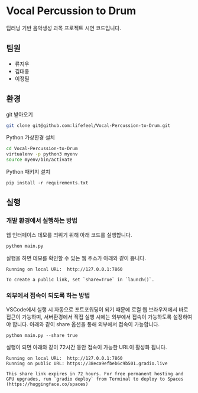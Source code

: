 # Vocal Percussion to Drum

딥러닝 기반 음악생성 과목 프로젝트 시연 코드입니다.

## 팀원

- 류지우
- 김대웅
- 이정필

## 환경

git 받아오기

```bash
git clone git@github.com:lifefeel/Vocal-Percussion-to-Drum.git
```

Python 가상환경 설치

```bash
cd Vocal-Percussion-to-Drum
virtualenv -p python3 myenv
source myenv/bin/activate
```

Python 패키지 설치

```
pip install -r requirements.txt
```

## 실행

### 개발 환경에서 실행하는 방법

웹 인터페이스 데모를 띄위기 위해 아래 코드를 실행합니다.

```bash
python main.py
```

실행을 하면 데모를 확인할 수 있는 웹 주소가 아래와 같이 뜹니다. 

```
Running on local URL:  http://127.0.0.1:7860

To create a public link, set `share=True` in `launch()`.
```

### 외부에서 접속이 되도록 하는 방법

VSCode에서 실행 시 자동으로 포트포워딩이 되기 때문에 로컬 웹 브라우저에서 바로 접근이 가능하며, 서버환경에서 직접 실행 시에는 외부에서 접속이 가능하도록 설정하여야 합니다. 아래와 같이 share 옵션을 통해 외부에서 접속이 가능합니다.

```
python main.py --share true
```

 실행이 되면 아래와 같이 72시간 동안 접속이 가능한 URL이 활성화 됩니다. 

```
Running on local URL:  http://127.0.0.1:7860
Running on public URL: https://38eca9efbeb6c9b501.gradio.live

This share link expires in 72 hours. For free permanent hosting and GPU upgrades, run `gradio deploy` from Terminal to deploy to Spaces (https://huggingface.co/spaces)
```

